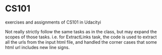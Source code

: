 # CS101
exercises and assignments of CS101 in Udacityi

Not really strictly follow  the same tasks as in the class, but may expand the scopes of those tasks. i.e. for ExtractLinks task, the code is used to extract all the urls from the input html file, and handled the corner cases that some html url includes new line signs. 
